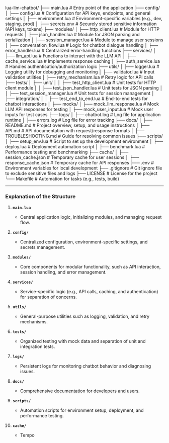 lua-llm-chatbot/
├── main.lua                 # Entry point of the application
├── config/
│   ├── config.lua           # Configuration for API keys, endpoints, and general settings
│   ├── environment.lua      # Environment-specific variables (e.g., dev, staging, prod)
│   ├── secrets.env          # Securely stored sensitive information (API keys, tokens)
├── modules/
│   ├── http_client.lua      # Module for HTTP requests
│   ├── json_handler.lua     # Module for JSON parsing and serialization
│   ├── session_manager.lua  # Module to manage user sessions
│   ├── conversation_flow.lua # Logic for chatbot dialogue handling
│   ├── error_handler.lua    # Centralized error-handling functions
├── services/
│   ├── llm_api.lua          # Functions to interact with the LLM API
│   ├── cache_service.lua    # Implements response caching
│   ├── auth_service.lua     # Handles authentication/authorization logic
├── utils/
│   ├── logger.lua           # Logging utility for debugging and monitoring
│   ├── validator.lua        # Input validation utilities
│   ├── retry_mechanism.lua  # Retry logic for API calls
├── tests/
│   ├── unit/
│   │   ├── test_http_client.lua  # Unit tests for HTTP client module
│   │   ├── test_json_handler.lua # Unit tests for JSON parsing
│   │   ├── test_session_manager.lua # Unit tests for session management
│   ├── integration/
│   │   ├── test_end_to_end.lua  # End-to-end tests for chatbot interactions
│   ├── mocks/
│       ├── mock_llm_response.lua # Mock LLM API responses for testing
│       ├── mock_user_input.lua   # Mock user inputs for test cases
├── logs/
│   ├── chatbot.log           # Log file for application runtime
│   ├── errors.log            # Log file for error tracking
├── docs/
│   ├── README.md             # Project overview, setup, and usage instructions
│   ├── API.md                # API documentation with request/response formats
│   ├── TROUBLESHOOTING.md    # Guide for resolving common issues
├── scripts/
│   ├── setup_env.lua         # Script to set up the development environment
│   ├── deploy.lua            # Deployment automation script
│   ├── benchmark.lua         # Performance testing and benchmarking
├── cache/
│   ├── session_cache.json    # Temporary cache for user sessions
│   ├── response_cache.json   # Temporary cache for API responses
├── .env                      # Environment variables for local development
├── .gitignore                # Git ignore file to exclude sensitive files and logs
├── LICENSE                   # License for the project
└── Makefile                  # Automation for tasks (e.g., tests, build)

---

### **Explanation of the Structure**

1. **`main.lua`**  
   - Central application logic, initializing modules, and managing request flow.

2. **`config/`**  
   - Centralized configuration, environment-specific settings, and secrets management.

3. **`modules/`**  
   - Core components for modular functionality, such as API interaction, session handling, and error management.

4. **`services/`**  
   - Service-specific logic (e.g., API calls, caching, and authentication) for separation of concerns.

5. **`utils/`**  
   - General-purpose utilities such as logging, validation, and retry mechanisms.

6. **`tests/`**  
   - Organized testing with mock data and separation of unit and integration tests.

7. **`logs/`**  
   - Persistent logs for monitoring chatbot behavior and diagnosing issues.

8. **`docs/`**  
   - Comprehensive documentation for developers and users.

9. **`scripts/`**  
   - Automation scripts for environment setup, deployment, and performance testing.

10. **`cache/`**  
    - Tempo
